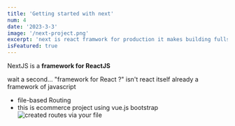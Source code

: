 ```yaml
---
title: 'Getting started with next'
num: 4
date: '2023-3-3'
image: '/next-project.png'
excerpt: 'next is react framwork for production it makes building fullstack React apps sites a breeze and ships with built in SSR'
isFeatured: true
---
```


NextJS is a **framework for ReactJS**

wait a second... "framework for React ?" isn't react itself already a framework of javascript
 - file-based Routing
 - this is ecommerce project using vue.js bootstrap
![created routes via your file](/next-project.png)